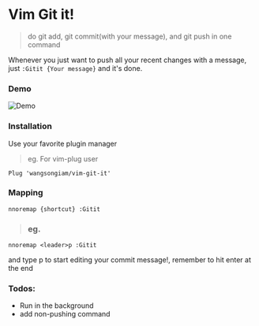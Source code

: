 # Vim Git it!
> do git add, git commit(with your message), and git push in one command

Whenever you just want to push all your recent changes with a message, just
`:Gitit {Your message}` and it's done.
### Demo
![Demo](https://cdn.rawgit.com/wangsongiam/vim-git-it/4fbe4e42/demo/git%20it.gif)

### Installation 
Use your favorite plugin manager
> eg. For vim-plug user
```
Plug 'wangsongiam/vim-git-it'
```

### Mapping
```vim
nnoremap {shortcut} :Gitit 
```
>### eg.
```vim
nnoremap <leader>p :Gitit
```
and type <leader>p to start editing your commit message!, remember to hit enter
at the end


### Todos:
* Run in the background
* add non-pushing command
